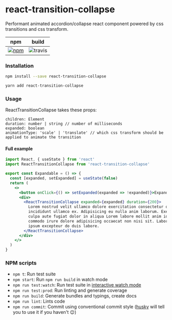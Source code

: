 # react-transition-collapse

Performant animated accordion/collapse react component powered by css transitions and css transform.

[1]: https://www.npmjs.com/package/react-transition-collapse
[2]: https://img.shields.io/npm/v/react-transition-collapse.svg

| npm | build |
| ----|------ |
| [![npm][2]][1] | ![travis](https://travis-ci.org/ricsam/react-transition-collapse.svg?branch=master) |

### Installation
```bash
npm install --save react-transition-collapse
```

```bash
yarn add react-transition-collapse
```


### Usage

ReactTransitionCollapse takes these props:
```
children: Element
duration: number | string // number of milliseconds
expanded: boolean
animationType: 'scale' | 'translate' // which css transform should be applied to animate the transition
```

#### Full example

```jsx
import React, { useState } from 'react'
import ReactTransitionCollapse from 'react-transition-collapse'

export const Expandable = () => {
  const [expanded, setExpanded] = useState(false)
  return (
    <>
      <button onClick={() => setExpanded(expanded => !expanded)}>Expand</button>
      <div>
        <ReactTransitionCollapse expanded={expanded} duration={200}>
          Lorem nostrud velit ullamco dolore exercitation consectetur occaecat enim laboris cillum
          incididunt ullamco ex. Adipisicing eu nulla anim laborum. Exercitation consequat anim
          culpa aute fugiat dolor in aliqua Lorem labore mollit anim id dolore. Sunt ut sunt duis
          commodo irure dolore adipisicing occaecat non nisi sit. Labore consequat amet anim nulla
          ipsum excepteur do duis labore.
        </ReactTransitionCollapse>
      </div>
    </>
  )
}

```

### NPM scripts

 - `npm t`: Run test suite
 - `npm start`: Run `npm run build` in watch mode
 - `npm run test:watch`: Run test suite in [interactive watch mode](http://facebook.github.io/jest/docs/cli.html#watch)
 - `npm run test:prod`: Run linting and generate coverage
 - `npm run build`: Generate bundles and typings, create docs
 - `npm run lint`: Lints code
 - `npm run commit`: Commit using conventional commit style ([husky](https://github.com/typicode/husky) will tell you to use it if you haven't :wink:)
